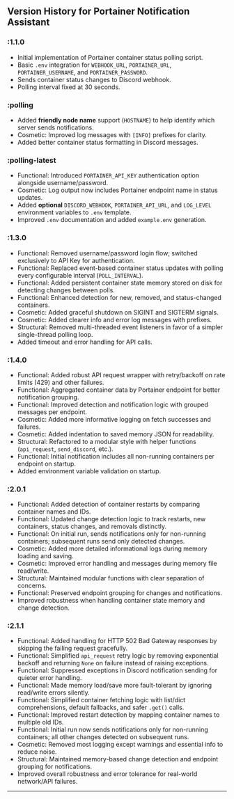 ## Version History for Portainer Notification Assistant

### :1.1.0

* Initial implementation of Portainer container status polling script.
* Basic `.env` integration for `WEBHOOK_URL`, `PORTAINER_URL`, `PORTAINER_USERNAME`, and `PORTAINER_PASSWORD`.
* Sends container status changes to Discord webhook.
* Polling interval fixed at 30 seconds.

### :polling

* Added **friendly node name** support (`HOSTNAME`) to help identify which server sends notifications.
* Cosmetic: Improved log messages with `[INFO]` prefixes for clarity.
* Added better container status formatting in Discord messages.

### :polling-latest

* Functional: Introduced `PORTAINER_API_KEY` authentication option alongside username/password.
* Cosmetic: Log output now includes Portainer endpoint name in status updates.
* Added **optional** `DISCORD_WEBHOOK`, `PORTAINER_API_URL`, and `LOG_LEVEL` environment variables to `.env` template.
* Improved `.env` documentation and added `example.env` generation.

### :1.3.0

* Functional: Removed username/password login flow; switched exclusively to API Key for authentication.
* Functional: Replaced event-based container status updates with polling every configurable interval (`POLL_INTERVAL`).
* Functional: Added persistent container state memory stored on disk for detecting changes between polls.
* Functional: Enhanced detection for new, removed, and status-changed containers.
* Cosmetic: Added graceful shutdown on SIGINT and SIGTERM signals.
* Cosmetic: Added clearer info and error log messages with prefixes.
* Structural: Removed multi-threaded event listeners in favor of a simpler single-thread polling loop.
* Added timeout and error handling for API calls.

### :1.4.0

* Functional: Added robust API request wrapper with retry/backoff on rate limits (429) and other failures.
* Functional: Aggregated container data by Portainer endpoint for better notification grouping.
* Functional: Improved detection and notification logic with grouped messages per endpoint.
* Cosmetic: Added more informative logging on fetch successes and failures.
* Cosmetic: Added indentation to saved memory JSON for readability.
* Structural: Refactored to a modular style with helper functions (`api_request`, `send_discord`, etc.).
* Functional: Initial notification includes all non-running containers per endpoint on startup.
* Added environment variable validation on startup.

### :2.0.1

* Functional: Added detection of container restarts by comparing container names and IDs.
* Functional: Updated change detection logic to track restarts, new containers, status changes, and removals distinctly.
* Functional: On initial run, sends notifications only for non-running containers; subsequent runs send only detected changes.
* Cosmetic: Added more detailed informational logs during memory loading and saving.
* Cosmetic: Improved error handling and messages during memory file read/write.
* Structural: Maintained modular functions with clear separation of concerns.
* Functional: Preserved endpoint grouping for changes and notifications.
* Improved robustness when handling container state memory and change detection.

### :2.1.1

* Functional: Added handling for HTTP 502 Bad Gateway responses by skipping the failing request gracefully.
* Functional: Simplified `api_request` retry logic by removing exponential backoff and returning `None` on failure instead of raising exceptions.
* Functional: Suppressed exceptions in Discord notification sending for quieter error handling.
* Functional: Made memory load/save more fault-tolerant by ignoring read/write errors silently.
* Functional: Simplified container fetching logic with list/dict comprehensions, default fallbacks, and safer `.get()` calls.
* Functional: Improved restart detection by mapping container names to multiple old IDs.
* Functional: Initial run now sends notifications only for non-running containers; all other changes detected on subsequent runs.
* Cosmetic: Removed most logging except warnings and essential info to reduce noise.
* Structural: Maintained memory-based change detection and endpoint grouping for notifications.
* Improved overall robustness and error tolerance for real-world network/API failures.

---
